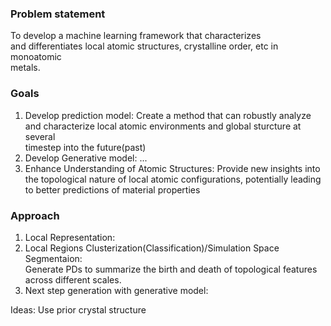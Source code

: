 ### Problem statement

To develop a machine learning framework that characterizes  
and differentiates local atomic structures, crystalline order, etc in monoatomic  
metals. 


### Goals

1. Develop prediction model: Create a method that can robustly analyze  
and characterize local atomic environments and global sturcture at several  
timestep into the future(past)  
2. Develop Generative model: ...  
3. Enhance Understanding of Atomic Structures: Provide new insights into  
the topological nature of local atomic configurations, potentially leading  
to better predictions of material properties

### Approach

1. Local Representation:  
2. Local Regions Clusterization(Classification)/Simulation Space Segmentaion:  
Generate PDs to summarize the birth and death of topological features  
across different scales.  
3. Next step generation with generative model:

Ideas: 
Use prior crystal structure 


